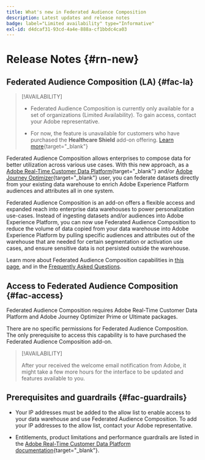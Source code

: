 ```yaml
---
title: What's new in Federated Audience Composition
description: Latest updates and release notes
badge: label="Limited availability" type="Informative"
exl-id: d4dcaf31-93cd-4a4e-888a-cf1bbdc4ca03
---
```

# Release Notes {#rn-new}

## Federated Audience Composition (LA) {#fac-la}

>[!AVAILABILITY]
>
>* Federated Audience Composition is currently only available for a set of organizations (Limited Availability). To gain access, contact your Adobe representative.
>
>* For now, the feature is unavailable for customers who have purchased the **Healthcare Shield** add-on offering. [Learn more](https://experienceleague.adobe.com/en/docs/events/customer-data-management-voices-recordings/governance/healthcare-shield){target="_blank"}


Federated Audience Composition allows enterprises to compose data for better utilization across various use cases. With this new approach, as a [Adobe Real-Time Customer Data Platform](https://experienceleague.adobe.com/en/docs/experience-platform/segmentation/home){target="_blank"} and/or [Adobe Journey Optimizer](https://experienceleague.adobe.com/en/docs/journey-optimizer/using/ajo-home){target="_blank"} user, you can federate datasets directly from your existing data warehouse to enrich Adobe Experience Platform audiences and attributes all in one system. 

Federated Audience Composition is an add-on offers a flexible access and expanded reach into enterprise data warehouses to power personalization use-cases.
Instead of ingesting datasets and/or audiences into Adobe Experience Platform, you can now use Federated Audience Composition to reduce the volume of data copied from your data warehouse into Adobe Experience Platform by pulling specific audiences and attributes out of the warehouse that are needed for certain segmentation or activation use cases, and ensure sensitive data is not persisted outside the warehouse.

Learn more about Federated Audience Composition capabilities in [this page](get-started.md), and in the [Frequently Asked Questions](get-started.md#faq).

## Access to Federated Audience Composition {#fac-access}

Federated Audience Composition requires Adobe Real-Time Customer Data Platform and Adobe Journey Optimizer Prime or Ultimate packages.

There are no specific permissions for Federated Audience Composition. The only prerequisite to access this capability is to have purchased the Federated Audience Composition add-on.

>[!AVAILABILITY]
>
>After your received the welcome email notification from Adobe, it might take a few more hours for the interface to be updated and features available to you.
>

## Prerequisites and guardrails {#fac-guardrails}

* Your IP addresses must be added to the allow list to enable access to your data warehouse and use Federated Audience Composition. To add your IP addresses to the allow list, contact your Adobe representative.

* Entitlements, product limitations and performance guardrails are listed in the [Adobe Real-Time Customer Data Platform documentation](https://experienceleague.adobe.com/en/docs/experience-platform/profile/guardrails){target="_blank"}.
